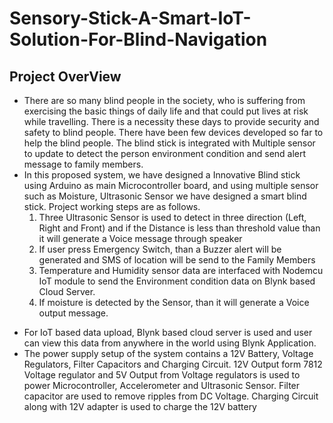 # Sensory-Stick-A-Smart-IoT-Solution-For-Blind-Navigation

## Project OverView
* There are so many blind people in the society, who is suffering from exercising the basic things of daily life and that could put lives at risk while travelling. There is a necessity these days to provide security and safety to blind people. There have been few devices developed so far to help the blind people. The blind stick is integrated with Multiple sensor to update to detect the person environment condition and send alert message to family members.
* In this proposed system, we have designed a Innovative Blind stick using Arduino as main Microcontroller board, and using multiple sensor such as Moisture, Ultrasonic Sensor we have designed a smart blind stick. Project working steps are as follows.
    1. Three Ultrasonic Sensor is used to detect in three direction (Left, Right and 
Front) and if the Distance is less than threshold value than it will generate a 
Voice message through speaker 
    2. If user press Emergency Switch, than a Buzzer alert will be generated and SMS 
of location will be send to the Family Members
    3. Temperature and Humidity sensor data are interfaced with Nodemcu IoT 
module to send the Environment condition data on Blynk based Cloud Server.
    4. If moisture is detected by the Sensor, than it will generate a Voice output 
message. 
- For IoT based data upload, Blynk based cloud server is used and user can view this data 
from anywhere in the world using Blynk Application.
- The power supply setup of the system contains a 12V Battery, Voltage Regulators, Filter Capacitors and Charging Circuit. 12V Output form 7812 Voltage regulator and 5V Output from Voltage regulators is used to power Microcontroller, Accelerometer and Ultrasonic Sensor. Filter capacitor are used to remove ripples from DC Voltage. Charging Circuit along with 12V adapter is used to charge the 12V battery

